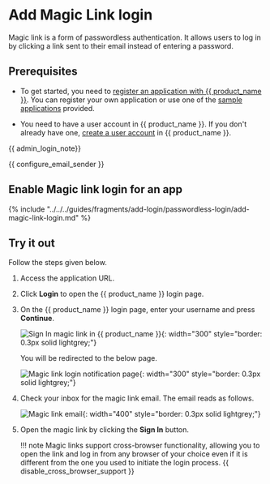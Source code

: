 # Add Magic Link login

Magic link is a form of passwordless authentication. It allows users to log in by clicking a link sent to their email instead of entering a password.

## Prerequisites

- To get started, you need to [register an application with {{ product_name }}]({{base_path}}/guides/applications/). You can register your own application or use one of the [sample applications]({{base_path}}/get-started/try-samples/) provided.

- You need to have a user account in {{ product_name }}. If you don't already have one, [create a user account]({{base_path}}/guides/users/manage-users/#onboard-a-user) in {{ product_name }}.

{{ admin_login_note}}

{{ configure_email_sender }}

## Enable Magic link login for an app

{% include "../../../guides/fragments/add-login/passwordless-login/add-magic-link-login.md" %}

## Try it out

Follow the steps given below.

1. Access the application URL.
2. Click **Login** to open the {{ product_name }} login page.
3. On the {{ product_name }} login page, enter your username and press **Continue**.

    ![Sign In magic link in {{ product_name }}]({{base_path}}/assets/img/guides/passwordless/magic-link/magic-link-login-page.png){: width="300" style="border: 0.3px solid lightgrey;"}

    You will be redirected to the below page.

    ![Magic link login notification page]({{base_path}}/assets/img/guides/passwordless/magic-link/magic-link-login-notification-page.png){: width="300" style="border: 0.3px solid lightgrey;"}

4. Check your inbox for the magic link email. The email reads as follows.

    ![Magic link email]({{base_path}}/assets/img/guides/passwordless/magic-link/magic-link-email.png){: width="400" style="border: 0.3px solid lightgrey;"}

5. Open the magic link by clicking the **Sign In** button.

    !!! note
        Magic links support cross-browser functionality, allowing you to open the link and log in from any browser of your choice even if it is different from the one you used to initiate the login process.
        {{ disable_cross_browser_support }}